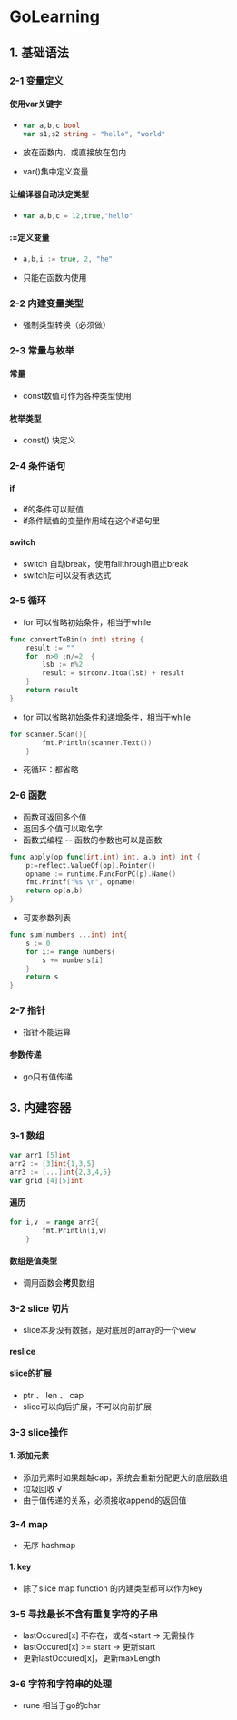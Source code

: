 # GoLearning
## 1. 基础语法

### 2-1 变量定义

#### 使用var关键字

- ```go
  var a,b,c bool
  var s1,s2 string = "hello", "world"
  ```

- 放在函数内，或直接放在包内

- var()集中定义变量

#### 让编译器自动决定类型

- ```go
  var a,b,c = 12,true,"hello"
  ```

#### :=定义变量

- ```go
  a,b,i := true, 2, "he"
  ```

- 只能在函数内使用

### 2-2 内建变量类型

- 强制类型转换（必须做）

### 2-3 常量与枚举

#### 常量

- const数值可作为各种类型使用

#### 枚举类型

- const() 块定义

### 2-4 条件语句

#### if

- if的条件可以赋值
- if条件赋值的变量作用域在这个if语句里

#### switch

- switch 自动break，使用fallthrough阻止break
- switch后可以没有表达式

### 2-5 循环

- for 可以省略初始条件，相当于while

```go
func convertToBin(n int) string {
	result := ""
	for ;n>0 ;n/=2  {
		lsb := n%2
		result = strconv.Itoa(lsb) + result
	}
	return result
}
```

- for 可以省略初始条件和递增条件，相当于while

```go
for scanner.Scan(){
		fmt.Println(scanner.Text())
	}
```

- 死循环：都省略

### 2-6 函数

- 函数可返回多个值
- 返回多个值可以取名字
- 函数式编程  -- 函数的参数也可以是函数

```go
func apply(op func(int,int) int, a,b int) int {
	p:=reflect.ValueOf(op).Pointer()
	opname := runtime.FuncForPC(p).Name()
	fmt.Printf("%s \n", opname)
	return op(a,b)
}
```

- 可变参数列表

```go
func sum(numbers ...int) int{
	s := 0
	for i:= range numbers{
		s += numbers[i]
	}
	return s
}
```

### 2-7 指针

- 指针不能运算

#### 参数传递

- go只有值传递

## 3. 内建容器

### 3-1 数组

```go
var arr1 [5]int
arr2 := [3]int{1,3,5}
arr3 := [...]int{2,3,4,5}
var grid [4][5]int
```

#### 遍历

```go
for i,v := range arr3{
		fmt.Println(i,v)
	}
```

#### 数组是值类型

- 调用函数会**拷贝**数组

### 3-2 slice 切片

- slice本身没有数据，是对底层的array的一个view

#### reslice

#### slice的扩展

- ptr 、 len 、 cap
- slice可以向后扩展，不可以向前扩展

### 3-3 slice操作

#### 1. 添加元素

- 添加元素时如果超越cap，系统会重新分配更大的底层数组
- 垃圾回收 √
- 由于值传递的关系，必须接收append的返回值

### 3-4 map

- 无序 hashmap

#### 1. key

- 除了slice map function 的内建类型都可以作为key

### 3-5 寻找最长不含有重复字符的子串

- lastOccured[x] 不存在，或者<start -> 无需操作
- lastOccured[x] >= start -> 更新start
- 更新lastOccured[x]，更新maxLength

### 3-6 字符和字符串的处理

- rune 相当于go的char